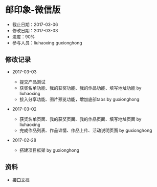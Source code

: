 # 邮印象-微信版
- 截止日期：2017-03-06  
- 修改日期：2017-03-03
- 进度：90%  
- 参与人员：liuhaoxing guxionghong

## 修改记录
- 2017-03-03
  * 提交产品测试
  * 获奖名单功能、我的获奖功能、我的作品功能、填写地址功能 by liuhaoxing
  * 接入分享功能、图片预览功能，增加底部tabs by guxionghong

- 2017-03-02
  * 获奖名单页面、我的获奖页面、我的作品页面、填写地址页面 by liuhaoxing
  * 完成作品列表、作品详情、作品上传、活动说明页面 by guxionghong

- 2017-02-28
  * 搭建项目框架 by guxionghong

## 资料
- [接口文档](http://www.doyoteam.com:8082/showdoc-master/index.php?s=/4&page_id=290)
